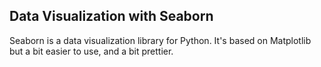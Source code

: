 ## Data Visualization with Seaborn

Seaborn is a data visualization library for Python. It's based on Matplotlib but a bit easier to use, and a bit prettier.

[](https://youtu.be/6GUZXDef2U0)